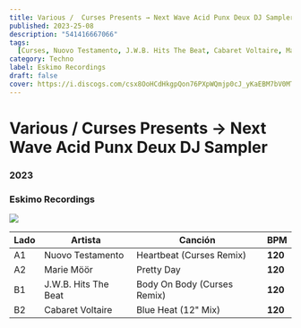 ```yaml
---
title: Various /  Curses Presents → Next Wave Acid Punx Deux DJ Sampler
published: 2023-25-08
description: "541416667066"
tags:
  [Curses, Nuovo Testamento, J.W.B. Hits The Beat, Cabaret Voltaire, Marie Möör]
category: Techno
label: Eskimo Recordings
draft: false
cover: https://i.discogs.com/csx8OoHCdHkgpQon76PXpWQmjp0cJ_yKaEBM7bV0MT8/rs:fit/g:sm/q:90/h:600/w:600/czM6Ly9kaXNjb2dz/LWRhdGFiYXNlLWlt/YWdlcy9SLTI4MDcy/NjcyLTE2OTI5NjUz/NDctMzMyOC5qcGVn.jpeg
---
```


# Various / Curses Presents → Next Wave Acid Punx Deux DJ Sampler

### **2023**

### Eskimo Recordings

![](https://i.discogs.com/uhi6Nf29ytAazHloLbk6Gy4ecxlqrm9egyOyn9fXNhM/rs:fit/g:sm/q:90/h:600/w:600/czM6Ly9kaXNjb2dz/LWRhdGFiYXNlLWlt/YWdlcy9SLTI4MDcy/NjcyLTE2OTI5NjUz/NTEtNzU1MS5qcGVn.jpeg)

| Lado | Artista              | Canción                     | BPM     |
| ---- | -------------------- | --------------------------- | ------- |
| A1   | Nuovo Testamento     | Heartbeat (Curses Remix)    | **120** |
| A2   | Marie Möör           | Pretty Day                  | **120** |
| B1   | J.W.B. Hits The Beat | Body On Body (Curses Remix) | **120** |
| B2   | Cabaret Voltaire     | Blue Heat (12" Mix)         | **120** |
